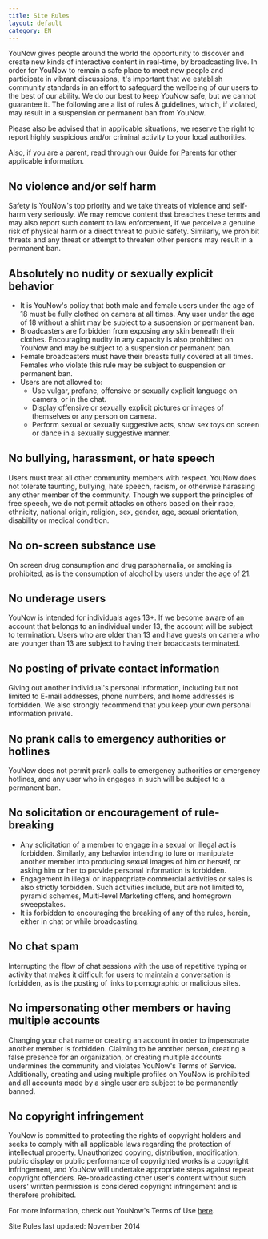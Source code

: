 ```yaml
---
title: Site Rules
layout: default
category: EN
---
```

YouNow gives people around the world the opportunity to discover and create new kinds of interactive content in real-time, by broadcasting live. In order for YouNow to remain a safe place to meet new people and participate in vibrant discussions, it's important that we establish community standards in an effort to safeguard the wellbeing of our users to the best of our ability. We do our best to keep YouNow safe, but we cannot guarantee it. The following are a list of rules & guidelines, which, if violated, may result in a suspension or permanent ban from YouNow.

Please also be advised that in applicable situations, we reserve the right to report highly suspicious and/or criminal activity to your local authorities.

Also, if you are a parent, read through our [Guide for Parents](/policy/en/parents) for other applicable information. 

## No violence and/or self harm

Safety is YouNow's top priority and we take threats of violence and self-harm very seriously. We may remove content that breaches these terms and may also report such content to law enforcement, if we perceive a genuine risk of physical harm or a direct threat to public safety. Similarly, we prohibit threats and any threat or attempt to threaten other persons may result in a permanent ban.

## Absolutely no nudity or sexually explicit behavior

- It is YouNow's policy that both male and female users under the age of 18 must be fully clothed on camera at all times. Any user under the age of 18 without a shirt may be subject to a suspension or permanent ban.
- Broadcasters are forbidden from exposing any skin beneath their clothes. Encouraging nudity in any capacity is also prohibited on YouNow and may be subject to a suspension or permanent ban.
- Female broadcasters must have their breasts fully covered at all times. Females who violate this rule may be subject to suspension or permanent ban.
- Users are not allowed to:
  - Use vulgar, profane, offensive or sexually explicit language on camera, or in the chat.
  - Display offensive or sexually explicit pictures or images of themselves or any person on camera.
  - Perform sexual or sexually suggestive acts, show sex toys on screen or dance in a sexually suggestive manner.

## No bullying, harassment, or hate speech

Users must treat all other community members with respect. YouNow does not tolerate taunting, bullying, hate speech, racism, or otherwise harassing any other member of the community. Though we support the principles of free speech, we do not permit attacks on others based on their race, ethnicity, national origin, religion, sex, gender, age, sexual orientation, disability or medical condition.

## No on-screen substance use

On screen drug consumption and drug paraphernalia, or smoking is prohibited, as is the consumption of alcohol by users under the age of 21.

## No underage users

YouNow is intended for individuals ages 13+. If we become aware of an account that belongs to an individual under 13, the account will be subject to termination. Users who are older than 13 and have guests on camera who are younger than 13 are subject to having their broadcasts terminated.

## No posting of private contact information

Giving out another individual's personal information, including but not limited to E-mail addresses, phone numbers, and home addresses is forbidden. We also strongly recommend that you keep your own personal information private.

## No prank calls to emergency authorities or hotlines

YouNow does not permit prank calls to emergency authorities or emergency hotlines, and any user who in engages in such will be subject to a permanent ban.

## No solicitation or encouragement of rule-breaking

- Any solicitation of a member to engage in a sexual or illegal act is forbidden. Similarly, any behavior intending to lure or manipulate another member into producing sexual images of him or herself, or asking him or her to provide personal information is forbidden.
- Engagement in illegal or inappropriate commercial activities or sales is also strictly forbidden. Such activities include, but are not limited to, pyramid schemes, Multi-level Marketing offers, and homegrown sweepstakes.
- It is forbidden to encouraging the breaking of any of the rules, herein, either in chat or while broadcasting.

## No chat spam

Interrupting the flow of chat sessions with the use of repetitive typing or activity that makes it difficult for users to maintain a conversation is forbidden, as is the posting of links to pornographic or malicious sites.

## No impersonating other members or having multiple accounts

Changing your chat name or creating an account in order to impersonate another member is forbidden. Claiming to be another person, creating a false presence for an organization, or creating multiple accounts undermines the community and violates YouNow's Terms of Service. Additionally, creating and using multiple profiles on YouNow is prohibited and all accounts made by a single user are subject to be permanently banned.

## No copyright infringement

YouNow is committed to protecting the rights of copyright holders and seeks to comply with all applicable laws regarding the protection of intellectual property. Unauthorized copying, distribution, modification, public display or public performance of copyrighted works is a copyright infringement, and YouNow will undertake appropriate steps against repeat copyright offenders. Re-broadcasting other user's content without such users' written permission is considered copyright infringement and is therefore prohibited.

For more information, check out YouNow's Terms of Use [here](/policy/en/terms.md).

Site Rules last updated: November 2014
